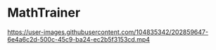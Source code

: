# MathTrainer

https://user-images.githubusercontent.com/104835342/202859647-6e4a6c2d-500c-45c9-ba24-ec2b5f3153cd.mp4

